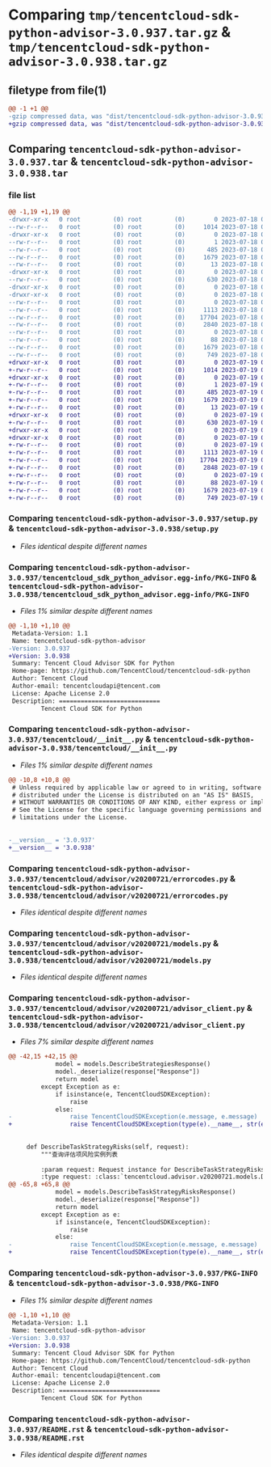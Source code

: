 # Comparing `tmp/tencentcloud-sdk-python-advisor-3.0.937.tar.gz` & `tmp/tencentcloud-sdk-python-advisor-3.0.938.tar.gz`

## filetype from file(1)

```diff
@@ -1 +1 @@
-gzip compressed data, was "dist/tencentcloud-sdk-python-advisor-3.0.937.tar", last modified: Tue Jul 18 00:15:48 2023, max compression
+gzip compressed data, was "dist/tencentcloud-sdk-python-advisor-3.0.938.tar", last modified: Wed Jul 19 00:20:07 2023, max compression
```

## Comparing `tencentcloud-sdk-python-advisor-3.0.937.tar` & `tencentcloud-sdk-python-advisor-3.0.938.tar`

### file list

```diff
@@ -1,19 +1,19 @@
-drwxr-xr-x   0 root         (0) root         (0)        0 2023-07-18 00:15:48.000000 tencentcloud-sdk-python-advisor-3.0.937/
--rw-r--r--   0 root         (0) root         (0)     1014 2023-07-18 00:15:48.000000 tencentcloud-sdk-python-advisor-3.0.937/setup.py
-drwxr-xr-x   0 root         (0) root         (0)        0 2023-07-18 00:15:48.000000 tencentcloud-sdk-python-advisor-3.0.937/tencentcloud_sdk_python_advisor.egg-info/
--rw-r--r--   0 root         (0) root         (0)        1 2023-07-18 00:15:48.000000 tencentcloud-sdk-python-advisor-3.0.937/tencentcloud_sdk_python_advisor.egg-info/dependency_links.txt
--rw-r--r--   0 root         (0) root         (0)      485 2023-07-18 00:15:48.000000 tencentcloud-sdk-python-advisor-3.0.937/tencentcloud_sdk_python_advisor.egg-info/SOURCES.txt
--rw-r--r--   0 root         (0) root         (0)     1679 2023-07-18 00:15:48.000000 tencentcloud-sdk-python-advisor-3.0.937/tencentcloud_sdk_python_advisor.egg-info/PKG-INFO
--rw-r--r--   0 root         (0) root         (0)       13 2023-07-18 00:15:48.000000 tencentcloud-sdk-python-advisor-3.0.937/tencentcloud_sdk_python_advisor.egg-info/top_level.txt
-drwxr-xr-x   0 root         (0) root         (0)        0 2023-07-18 00:15:48.000000 tencentcloud-sdk-python-advisor-3.0.937/tencentcloud/
--rw-r--r--   0 root         (0) root         (0)      630 2023-07-18 00:15:48.000000 tencentcloud-sdk-python-advisor-3.0.937/tencentcloud/__init__.py
-drwxr-xr-x   0 root         (0) root         (0)        0 2023-07-18 00:15:48.000000 tencentcloud-sdk-python-advisor-3.0.937/tencentcloud/advisor/
-drwxr-xr-x   0 root         (0) root         (0)        0 2023-07-18 00:15:48.000000 tencentcloud-sdk-python-advisor-3.0.937/tencentcloud/advisor/v20200721/
--rw-r--r--   0 root         (0) root         (0)        0 2023-07-18 00:15:48.000000 tencentcloud-sdk-python-advisor-3.0.937/tencentcloud/advisor/v20200721/__init__.py
--rw-r--r--   0 root         (0) root         (0)     1113 2023-07-18 00:15:48.000000 tencentcloud-sdk-python-advisor-3.0.937/tencentcloud/advisor/v20200721/errorcodes.py
--rw-r--r--   0 root         (0) root         (0)    17704 2023-07-18 00:15:48.000000 tencentcloud-sdk-python-advisor-3.0.937/tencentcloud/advisor/v20200721/models.py
--rw-r--r--   0 root         (0) root         (0)     2840 2023-07-18 00:15:48.000000 tencentcloud-sdk-python-advisor-3.0.937/tencentcloud/advisor/v20200721/advisor_client.py
--rw-r--r--   0 root         (0) root         (0)        0 2023-07-18 00:15:48.000000 tencentcloud-sdk-python-advisor-3.0.937/tencentcloud/advisor/__init__.py
--rw-r--r--   0 root         (0) root         (0)       88 2023-07-18 00:15:48.000000 tencentcloud-sdk-python-advisor-3.0.937/setup.cfg
--rw-r--r--   0 root         (0) root         (0)     1679 2023-07-18 00:15:48.000000 tencentcloud-sdk-python-advisor-3.0.937/PKG-INFO
--rw-r--r--   0 root         (0) root         (0)      749 2023-07-18 00:15:48.000000 tencentcloud-sdk-python-advisor-3.0.937/README.rst
+drwxr-xr-x   0 root         (0) root         (0)        0 2023-07-19 00:20:07.000000 tencentcloud-sdk-python-advisor-3.0.938/
+-rw-r--r--   0 root         (0) root         (0)     1014 2023-07-19 00:20:07.000000 tencentcloud-sdk-python-advisor-3.0.938/setup.py
+drwxr-xr-x   0 root         (0) root         (0)        0 2023-07-19 00:20:07.000000 tencentcloud-sdk-python-advisor-3.0.938/tencentcloud_sdk_python_advisor.egg-info/
+-rw-r--r--   0 root         (0) root         (0)        1 2023-07-19 00:20:07.000000 tencentcloud-sdk-python-advisor-3.0.938/tencentcloud_sdk_python_advisor.egg-info/dependency_links.txt
+-rw-r--r--   0 root         (0) root         (0)      485 2023-07-19 00:20:07.000000 tencentcloud-sdk-python-advisor-3.0.938/tencentcloud_sdk_python_advisor.egg-info/SOURCES.txt
+-rw-r--r--   0 root         (0) root         (0)     1679 2023-07-19 00:20:07.000000 tencentcloud-sdk-python-advisor-3.0.938/tencentcloud_sdk_python_advisor.egg-info/PKG-INFO
+-rw-r--r--   0 root         (0) root         (0)       13 2023-07-19 00:20:07.000000 tencentcloud-sdk-python-advisor-3.0.938/tencentcloud_sdk_python_advisor.egg-info/top_level.txt
+drwxr-xr-x   0 root         (0) root         (0)        0 2023-07-19 00:20:07.000000 tencentcloud-sdk-python-advisor-3.0.938/tencentcloud/
+-rw-r--r--   0 root         (0) root         (0)      630 2023-07-19 00:20:07.000000 tencentcloud-sdk-python-advisor-3.0.938/tencentcloud/__init__.py
+drwxr-xr-x   0 root         (0) root         (0)        0 2023-07-19 00:20:07.000000 tencentcloud-sdk-python-advisor-3.0.938/tencentcloud/advisor/
+drwxr-xr-x   0 root         (0) root         (0)        0 2023-07-19 00:20:07.000000 tencentcloud-sdk-python-advisor-3.0.938/tencentcloud/advisor/v20200721/
+-rw-r--r--   0 root         (0) root         (0)        0 2023-07-19 00:20:07.000000 tencentcloud-sdk-python-advisor-3.0.938/tencentcloud/advisor/v20200721/__init__.py
+-rw-r--r--   0 root         (0) root         (0)     1113 2023-07-19 00:20:07.000000 tencentcloud-sdk-python-advisor-3.0.938/tencentcloud/advisor/v20200721/errorcodes.py
+-rw-r--r--   0 root         (0) root         (0)    17704 2023-07-19 00:20:07.000000 tencentcloud-sdk-python-advisor-3.0.938/tencentcloud/advisor/v20200721/models.py
+-rw-r--r--   0 root         (0) root         (0)     2848 2023-07-19 00:20:07.000000 tencentcloud-sdk-python-advisor-3.0.938/tencentcloud/advisor/v20200721/advisor_client.py
+-rw-r--r--   0 root         (0) root         (0)        0 2023-07-19 00:20:07.000000 tencentcloud-sdk-python-advisor-3.0.938/tencentcloud/advisor/__init__.py
+-rw-r--r--   0 root         (0) root         (0)       88 2023-07-19 00:20:07.000000 tencentcloud-sdk-python-advisor-3.0.938/setup.cfg
+-rw-r--r--   0 root         (0) root         (0)     1679 2023-07-19 00:20:07.000000 tencentcloud-sdk-python-advisor-3.0.938/PKG-INFO
+-rw-r--r--   0 root         (0) root         (0)      749 2023-07-19 00:20:07.000000 tencentcloud-sdk-python-advisor-3.0.938/README.rst
```

### Comparing `tencentcloud-sdk-python-advisor-3.0.937/setup.py` & `tencentcloud-sdk-python-advisor-3.0.938/setup.py`

 * *Files identical despite different names*

### Comparing `tencentcloud-sdk-python-advisor-3.0.937/tencentcloud_sdk_python_advisor.egg-info/PKG-INFO` & `tencentcloud-sdk-python-advisor-3.0.938/tencentcloud_sdk_python_advisor.egg-info/PKG-INFO`

 * *Files 1% similar despite different names*

```diff
@@ -1,10 +1,10 @@
 Metadata-Version: 1.1
 Name: tencentcloud-sdk-python-advisor
-Version: 3.0.937
+Version: 3.0.938
 Summary: Tencent Cloud Advisor SDK for Python
 Home-page: https://github.com/TencentCloud/tencentcloud-sdk-python
 Author: Tencent Cloud
 Author-email: tencentcloudapi@tencent.com
 License: Apache License 2.0
 Description: ============================
         Tencent Cloud SDK for Python
```

### Comparing `tencentcloud-sdk-python-advisor-3.0.937/tencentcloud/__init__.py` & `tencentcloud-sdk-python-advisor-3.0.938/tencentcloud/__init__.py`

 * *Files 1% similar despite different names*

```diff
@@ -10,8 +10,8 @@
 # Unless required by applicable law or agreed to in writing, software
 # distributed under the License is distributed on an "AS IS" BASIS,
 # WITHOUT WARRANTIES OR CONDITIONS OF ANY KIND, either express or implied.
 # See the License for the specific language governing permissions and
 # limitations under the License.
 
 
-__version__ = '3.0.937'
+__version__ = '3.0.938'
```

### Comparing `tencentcloud-sdk-python-advisor-3.0.937/tencentcloud/advisor/v20200721/errorcodes.py` & `tencentcloud-sdk-python-advisor-3.0.938/tencentcloud/advisor/v20200721/errorcodes.py`

 * *Files identical despite different names*

### Comparing `tencentcloud-sdk-python-advisor-3.0.937/tencentcloud/advisor/v20200721/models.py` & `tencentcloud-sdk-python-advisor-3.0.938/tencentcloud/advisor/v20200721/models.py`

 * *Files identical despite different names*

### Comparing `tencentcloud-sdk-python-advisor-3.0.937/tencentcloud/advisor/v20200721/advisor_client.py` & `tencentcloud-sdk-python-advisor-3.0.938/tencentcloud/advisor/v20200721/advisor_client.py`

 * *Files 7% similar despite different names*

```diff
@@ -42,15 +42,15 @@
             model = models.DescribeStrategiesResponse()
             model._deserialize(response["Response"])
             return model
         except Exception as e:
             if isinstance(e, TencentCloudSDKException):
                 raise
             else:
-                raise TencentCloudSDKException(e.message, e.message)
+                raise TencentCloudSDKException(type(e).__name__, str(e))
 
 
     def DescribeTaskStrategyRisks(self, request):
         """查询评估项风险实例列表
 
         :param request: Request instance for DescribeTaskStrategyRisks.
         :type request: :class:`tencentcloud.advisor.v20200721.models.DescribeTaskStrategyRisksRequest`
@@ -65,8 +65,8 @@
             model = models.DescribeTaskStrategyRisksResponse()
             model._deserialize(response["Response"])
             return model
         except Exception as e:
             if isinstance(e, TencentCloudSDKException):
                 raise
             else:
-                raise TencentCloudSDKException(e.message, e.message)
+                raise TencentCloudSDKException(type(e).__name__, str(e))
```

### Comparing `tencentcloud-sdk-python-advisor-3.0.937/PKG-INFO` & `tencentcloud-sdk-python-advisor-3.0.938/PKG-INFO`

 * *Files 1% similar despite different names*

```diff
@@ -1,10 +1,10 @@
 Metadata-Version: 1.1
 Name: tencentcloud-sdk-python-advisor
-Version: 3.0.937
+Version: 3.0.938
 Summary: Tencent Cloud Advisor SDK for Python
 Home-page: https://github.com/TencentCloud/tencentcloud-sdk-python
 Author: Tencent Cloud
 Author-email: tencentcloudapi@tencent.com
 License: Apache License 2.0
 Description: ============================
         Tencent Cloud SDK for Python
```

### Comparing `tencentcloud-sdk-python-advisor-3.0.937/README.rst` & `tencentcloud-sdk-python-advisor-3.0.938/README.rst`

 * *Files identical despite different names*

